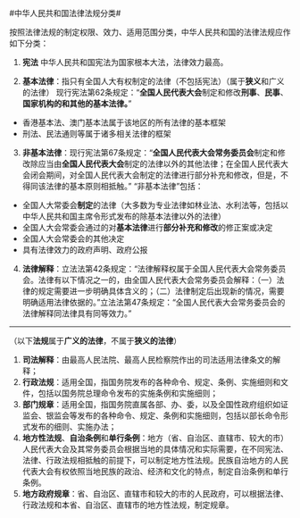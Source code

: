 #中华人民共和国法律法规分类#

按照法律法规的制定权限、效力、适用范围分类，中华人民共和国的法律法规应作如下分类：

1. **宪法** 中华人民共和国宪法为国家根本大法，法律效力最高。

2. **基本法律**：指只有全国人大有权制定的法律（不包括宪法）（属于**狭义**和广义的法律）
现行宪法第62条规定：“**全国人民代表大会**制定和修改**刑事**、**民事**、**国家机构的和其他的基本法律。**”
 - 香港基本法、澳门基本法属于该地区的所有法律的基本框架
 - 刑法、民法通则等属于诸多相关法律的框架

3. **非基本法律**：现行宪法第67条规定：“**全国人民代表大会常务委员会**制定和修改除应当由**全国人民代表大会**制定的法律以外的其他法律；在全国人民代表大会闭会期间，对全国人民代表大会制定的法律进行部分补充和修改，但是，不得同该法律的基本原则相抵触。”
“非基本法律”包括：
 - 全国人大常委会**制定**的法律（大多数为专业法律如林业法、水利法等，包括以中华人民共和国主席令形式发布的除基本法律以外的法律）
 - 全国人大会常委会通过的对**基本法律**进行**部分补充和修改**的修正案或决定
 - 全国人大会常委会的其他决定
 - 具有法律效力的政府声明、政府公报

4. **法律解释**：立法法第42条规定：“法律解释权属于全国人民代表大会常务委员会。法律有以下情况之一的，由全国人民代表大会常务委员会解释：（一）法律的规定需要进一步明确具体含义的；（二）法律制定后出现新的情况，需要明确适用法律依据的。”立法法第47条规定：“全国人民代表大会常务委员会的法律解释同法律具有同等效力。”

- - -

（以下**法规**属于**广义的法律**，不属于**狭义的法律**）

1. **司法解释**：由最高人民法院、最高人民检察院作出的司法适用法律条文的解释；
2. **行政法规**：适用全国，指国务院发布的各种命令、规定、条例、实施细则和文件，包括以国务院总理命令发布的实施条例和实施细则；
3. **部门规章**：适用全国，指国务院直属各部、办、委，以及全国性政府组织如证监会、银监会等发布的各种命令、规定、条例和实施细则，包括以部长命令形式发布的细则、实施办法；
4. **地方性法规**、**自治条例**和**单行条例**：地方（省、自治区、直辖市、较大的市）人民代表大会及其常务委员会根据当地的具体情况和实际需要，在不同宪法、法律、行政法规相抵触的前提下，可以制定地方性法规。民族自治地方的人民代表大会有权依照当地民族的政治、经济和文化的特点，制定自治条例和单行条例。
5. **地方政府规章**：省、自治区、直辖市和较大的市的人民政府，可以根据法律、行政法规和本省、自治区、直辖市的地方性法规，制定规章。
